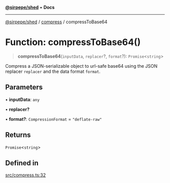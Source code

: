 [**@sirpepe/shed**](../../README.md) • **Docs**

***

[@sirpepe/shed](../../README.md) / [compress](../README.md) / compressToBase64

# Function: compressToBase64()

> **compressToBase64**(`inputData`, `replacer`?, `format`?): `Promise`\<`string`\>

Compress a JSON-serializable object to url-safe base64 using the JSON
replacer `replacer` and the data format `format`.

## Parameters

• **inputData**: `any`

• **replacer?**

• **format?**: `CompressionFormat` = `"deflate-raw"`

## Returns

`Promise`\<`string`\>

## Defined in

[src/compress.ts:32](https://github.com/SirPepe/shed/blob/36009fde0fee9ee53321ca81309876bbb49851e3/src/compress.ts#L32)
